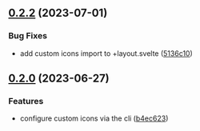 ## [0.2.2](https://github.com/liquidiqq/iconkit-cli/compare/v0.2.1...v0.2.2) (2023-07-01)

### Bug Fixes

- add custom icons import to +layout.svelte ([5136c10](https://github.com/liquidiqq/iconkit-cli/commit/5136c10b10787cca8e6f5fdd262c8230c7b87955))

## [0.2.0](https://github.com/liquidiqq/iconkit-cli/compare/v0.1.1...v0.2.0) (2023-06-27)

### Features

- configure custom icons via the cli ([b4ec623](https://github.com/liquidiqq/iconkit-cli/commit/b4ec62366b786a126d283feb5e7dab867792e8d4))
